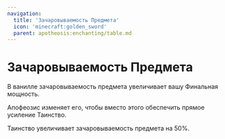 ```yaml
---
navigation:
  title: 'Зачаровываемость Предмета'
  icon: 'minecraft:golden_sword'
  parent: apotheosis:enchanting/table.md
---
```


# Зачаровываемость Предмета

В ванилле зачаровываемость предмета увеличивает вашу <Color id="dark_purple">Финальная мощность</Color>.

Апофеозис изменяет его, чтобы вместо этого обеспечить прямое усиление <Color id="dark_purple">Таинство</Color>.

<Color id="dark_purple">Таинство</Color> увеличивает зачаровываемость предмета на 50%.
